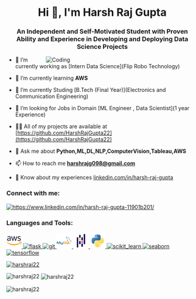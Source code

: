 <h1 align="center">Hi 👋, I'm Harsh Raj Gupta</h1>
<h3 align="center">An Independent and Self-Motivated Student with Proven Ability and Experience in Developing and Deploying Data Science Projects</h3>
<img align="right" alt="Coding" width="400" src="https://i.pinimg.com/originals/91/16/8b/91168b4873f6659b3e9fdfe4b89cd864.gif">

- 🔭 I’m currently working as [Intern Data Science](Flip Robo Technology)

- 🌱 I’m currently learning **AWS**

- 👯 I’m currently Studing [B.Tech (Final Year)](Electronics and Communication Engineering)

- 🤝 I’m looking for Jobs in Domain [ML Engineer , Data Scientist](1 year Experience)

- 👨‍💻 All of my projects are available at [https://github.com/HarshRajGupta22](https://github.com/HarshRajGupta22)

- 💬 Ask me about **Python,ML,DL,NLP,ComputerVision,Tableau,AWS**

- 📫 How to reach me **harshrajg098@gmail.com**

- 📄 Know about my experiences [linkedin.com/in/harsh-raj-gupta](linkedin.com/in/harsh-raj-gupta)

<h3 align="left">Connect with me:</h3>
<p align="left">
<a href="https://linkedin.com/in/https://www.linkedin.com/in/harsh-raj-gupta-11901b201/" target="blank"><img align="center" src="https://raw.githubusercontent.com/rahuldkjain/github-profile-readme-generator/master/src/images/icons/Social/linked-in-alt.svg" alt="https://www.linkedin.com/in/harsh-raj-gupta-11901b201/" height="30" width="40" /></a>
</p>

<h3 align="left">Languages and Tools:</h3>
<p align="left"> <a href="https://aws.amazon.com" target="_blank" rel="noreferrer"> <img src="https://raw.githubusercontent.com/devicons/devicon/master/icons/amazonwebservices/amazonwebservices-original-wordmark.svg" alt="aws" width="40" height="40"/> </a> <a href="https://flask.palletsprojects.com/" target="_blank" rel="noreferrer"> <img src="https://www.vectorlogo.zone/logos/pocoo_flask/pocoo_flask-icon.svg" alt="flask" width="40" height="40"/> </a> <a href="https://git-scm.com/" target="_blank" rel="noreferrer"> <img src="https://www.vectorlogo.zone/logos/git-scm/git-scm-icon.svg" alt="git" width="40" height="40"/> </a> <a href="https://www.mysql.com/" target="_blank" rel="noreferrer"> <img src="https://raw.githubusercontent.com/devicons/devicon/master/icons/mysql/mysql-original-wordmark.svg" alt="mysql" width="40" height="40"/> </a> <a href="https://pandas.pydata.org/" target="_blank" rel="noreferrer"> <img src="https://raw.githubusercontent.com/devicons/devicon/2ae2a900d2f041da66e950e4d48052658d850630/icons/pandas/pandas-original.svg" alt="pandas" width="40" height="40"/> </a> <a href="https://www.python.org" target="_blank" rel="noreferrer"> <img src="https://raw.githubusercontent.com/devicons/devicon/master/icons/python/python-original.svg" alt="python" width="40" height="40"/> </a> <a href="https://scikit-learn.org/" target="_blank" rel="noreferrer"> <img src="https://upload.wikimedia.org/wikipedia/commons/0/05/Scikit_learn_logo_small.svg" alt="scikit_learn" width="40" height="40"/> </a> <a href="https://seaborn.pydata.org/" target="_blank" rel="noreferrer"> <img src="https://seaborn.pydata.org/_images/logo-mark-lightbg.svg" alt="seaborn" width="40" height="40"/> </a> <a href="https://www.tensorflow.org" target="_blank" rel="noreferrer"> <img src="https://www.vectorlogo.zone/logos/tensorflow/tensorflow-icon.svg" alt="tensorflow" width="40" height="40"/> </a> </p>
<p align="left"> <a href="https://github.com/ryo-ma/github-profile-trophy"><img src="https://github-profile-trophy.vercel.app/?username=harshraj22" alt="harshraj22" /></a> </p>
<p><img align="left" src="https://github-readme-stats.vercel.app/api/top-langs?username=harshraj22&show_icons=true&locale=en&layout=compact" alt="harshraj22" /></p>

<p>&nbsp;<img align="center" src="https://github-readme-stats.vercel.app/api?username=harshraj22&show_icons=true&locale=en" alt="harshraj22" /></p>

<p><img align="center" src="https://github-readme-streak-stats.herokuapp.com/?user=harshraj22&" alt="harshraj22" /></p>

